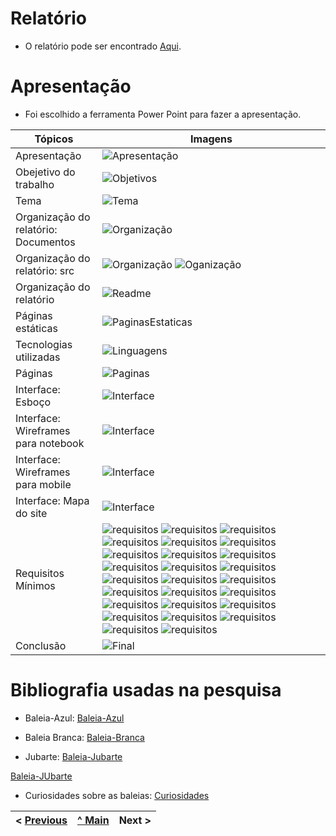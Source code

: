#	Relatório

* O relatório pode ser encontrado [Aqui](../README.md).

# Apresentação

* Foi escolhido a ferramenta Power Point para fazer a apresentação.


| Tópicos      | Imagens |
| ----------- | ----------- |
| Apresentação | ![Apresentação](/Documentacao/imagens/apresentacao/introducao.jpg) |
| Obejetivo do trabalho | ![Objetivos](/Documentacao/imagens/apresentacao/objetivo.jpg) |
| Tema | ![Tema](/Documentacao/imagens/apresentacao/Tema.jpg) |
| Organização do relatório: Documentos | ![Organização](/Documentacao/imagens/apresentacao/Organizacao_doc.jpg) | 
| Organização do relatório: src | ![Organização](/Documentacao/imagens/apresentacao/Organizacao_src.jpg) ![Oganização](/Documentacao/imagens/apresentacao/Organizacao_src2.jpg) |
| Organização do relatório | ![Readme](/Documentacao/imagens/apresentacao/Organizacao_red.jpg) |
| Páginas estáticas | ![PaginasEstaticas](/Documentacao/imagens/apresentacao/pag_estatica.jpg) |
| Tecnologias utilizadas | ![Linguagens](/Documentacao/imagens/apresentacao/tecnologia.jpg) |
| Páginas | ![Paginas](/Documentacao/imagens/apresentacao/pages.jpg) |
| Interface: Esboço | ![Interface](/Documentacao/imagens/apresentacao/esbo%C3%A7o.jpg) |
| Interface: Wireframes para notebook | ![Interface](/Documentacao/imagens/apresentacao/interfa_pc.jpg) |
| Interface: Wireframes para mobile | ![Interface](/Documentacao/imagens/apresentacao/interfa_mb.jpg)
| Interface: Mapa do site | ![Interface](/Documentacao/imagens/apresentacao/mapa.jpg) |
| Requisitos Mínimos | ![requisitos](/Documentacao/imagens/apresentacao/req1.jpg) ![requisitos](/Documentacao/imagens/apresentacao/req2.jpg) ![requisitos](/Documentacao/imagens/apresentacao/req3.jpg) ![requisitos](/Documentacao/imagens/apresentacao/req4.jpg) ![requisitos](/Documentacao/imagens/apresentacao/req5.jpg) ![requisitos](/Documentacao/imagens/apresentacao/req6.jpg) ![requisitos](/Documentacao/imagens/apresentacao/req7.jpg) ![requisitos](/Documentacao/imagens/apresentacao/req8.jpg) ![requisitos](/Documentacao/imagens/apresentacao/req9.jpg) ![requisitos](/Documentacao/imagens/apresentacao/req10.jpg) ![requisitos](/Documentacao/imagens/apresentacao/req11.jpg) ![requisitos](/Documentacao/imagens/apresentacao/req12.jpg) ![requisitos](/Documentacao/imagens/apresentacao/req13.jpg) ![requisitos](/Documentacao/imagens/apresentacao/req14.jpg) ![requisitos](/Documentacao/imagens/apresentacao/req15.jpg) ![requisitos](/Documentacao/imagens/apresentacao/req16.jpg) ![requisitos](/Documentacao/imagens/apresentacao/req17.jpg) ![requisitos](/Documentacao/imagens/apresentacao/req18.jpg) ![requisitos](/Documentacao/imagens/apresentacao/req19.jpg) ![requisitos](/Documentacao/imagens/apresentacao/req20.jpg) ![requisitos](/Documentacao/imagens/apresentacao/req21.jpg) ![requisitos](/Documentacao/imagens/apresentacao/req22.jpg) ![requisitos](/Documentacao/imagens/apresentacao/req23.jpg) ![requisitos](/Documentacao/imagens/apresentacao/req24.jpg) ![requisitos](/Documentacao/imagens/apresentacao/req25.jpg) ![requisitos](/Documentacao/imagens/apresentacao/req26.jpg) |
| Conclusão | ![Final](/Documentacao/imagens/apresentacao/link.jpg) |

# Bibliografia usadas na pesquisa

* Baleia-Azul: 
[Baleia-Azul](https://mundoeducacao.uol.com.br/biologia/baleia-azul.htm)

* Baleia Branca:
[Baleia-Branca](https://pt.wikipedia.org/wiki/Baleia-branca)

* Jubarte:
[Baleia-Jubarte](https://mundoeducacao.uol.com.br/biologia/baleia-azul.htm)

[Baleia-JUbarte](https://pt.wikipedia.org/wiki/Baleia-jubarte)

* Curiosidades sobre as baleias:
[Curiosidades](https://www.youtube.com/watch?v=tmq7Ccd8QuM)


< [Previous](Produto.md) | [^ Main](../README.md) | Next >
:--- | :---: | ---: 
